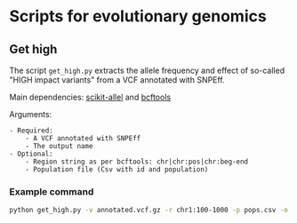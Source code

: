 # Scripts for evolutionary genomics

## Get high 

The script `get_high.py` extracts the allele frequency and effect of so-called "HIGH impact variants" from a VCF annotated with SNPEff. 

Main dependencies: [scikit-allel](https://scikit-allel.readthedocs.io/en/stable/) and [bcftools](https://samtools.github.io/bcftools/)

Arguments: 

    - Required:
        - A VCF annotated with SNPEff
        - The output name
    - Optional:
        - Region string as per bcftools: chr|chr:pos|chr:beg-end
        - Population file (Csv with id and population)

### Example command

```bash
python get_high.py -v annotated.vcf.gz -r chr1:100-1000 -p pops.csv -o output.tsv
```



